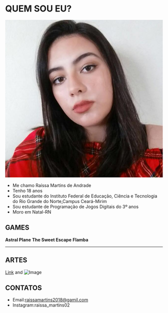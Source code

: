 # QUEM SOU EU?
![eu](31718490_1051119801702014_8883386686310973440_n.jpg)
- Me chamo Raíssa Martins de Andrade
- Tenho 18 anos
- Sou estudante do Instituto Federal de Educação, Ciência e Tecnologia do Rio Grande do Norte,Campus Ceará-Mirim
- Sou estudante de Programação de Jogos Digitais do 3º anos
- Moro em Natal-RN
## GAMES

**Astral Plane**
**The Sweet Escape**
**Flamba**
****


## ARTES



[Link](url) and ![Image](src)

## CONTATOS
- Email:raissamartins2018@gamil.com
- Instagram:raissa_martins02
